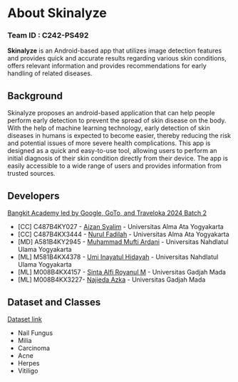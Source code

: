 <h1>About Skinalyze</h1>

### Team ID : C242-PS492


**Skinalyze** is an Android-based app that utilizes image detection features and provides quick and accurate results regarding various skin conditions, offers relevant information and provides recommendations for early handling of related diseases.

## Background
Skinalyze proposes an android-based application that can help people perform early detection to prevent the spread of skin disease on the body. With the help of machine learning technology, early detection of skin diseases in humans is expected to become easier, thereby reducing the risk and potential issues of more severe health complications. This app is designed as a quick and easy-to-use tool, allowing users to perform an initial diagnosis of their skin condition directly from their device. The app is easily accessible to a wide range of users and provides information from trusted sources.

## Developers
 <a href="https://grow.google/intl/id_id/bangkit/?tab=machine-learning">Bangkit Academy led by Google, GoTo, and Traveloka 2024 Batch 2</a>

- [CC] C487B4KY027 - <a href="https://github.com/aznsylm" title="Github Aizan Syalim" target="_blank">Aizan Syalim</a> - Universitas Alma Ata Yogyakarta
- [CC] C487B4KX3444 - <a href="https://github.com/Nufa-nur" title="Github Nurul Fadhilah" target="_blank">Nurul Fadilah</a> - Universitas Alma Ata Yogyakarta
- [MD]	A581B4KY2945 - <a href="https://github.com/muftiardani" title="Github Muhammad Mufti Ardani" target="_blank">Muhammad Mufti Ardani</a> - Universitas Nahdlatul Ulama Yogyakarta
- [ML] M581B4KX4378 - <a href="https://github.com/UmiHidayah12" title="GitHub Umi Inayatul Hidayah" target="_blank">Umi Inayatul Hidayah</a> - Universitas Nahdlatul Ulama Yogyakarta
- [ML] M008B4KX4157 - <a href="https://github.com/sintaalfirm" title="Github Sinta Alfi R" target="_blank">Sinta Alfi Royanul M</a> - Universitas Gadjah Mada
- [ML] M008B4KX3227- <a href="https://github.com/azkanajieda" title="GitHub Najieda Azka" target="_blank">Najieda Azka</a> - Universitas Gadjah Mada

## Dataset and Classes
<a href ="https://drive.google.com/drive/folders/1wiZjdL7GFwV1sZZSXznUCqfV6jrSwf9e?usp=sharing">Dataset link</a>
* Nail Fungus
* Milia
* Carcinoma
* Acne
* Herpes
* Vitiligo
